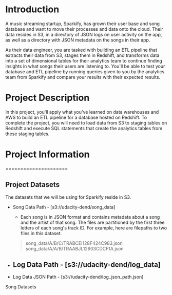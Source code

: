 # Introduction
A music streaming startup, Sparkify, has grown their user base and song database and want to move their processes and data onto the cloud. Their data resides in S3, in a directory of JSON logs on user activity on the app, as well as a directory with JSON metadata on the songs in their app.

As their data engineer, you are tasked with building an ETL pipeline that extracts their data from S3, stages them in Redshift, and transforms data into a set of dimensional tables for their analytics team to continue finding insights in what songs their users are listening to. You'll be able to test your database and ETL pipeline by running queries given to you by the analytics team from Sparkify and compare your results with their expected results.

# Project Description
In this project, you'll apply what you've learned on data warehouses and AWS to build an ETL pipeline for a database hosted on Redshift. To complete the project, you will need to load data from S3 to staging tables on Redshift and execute SQL statements that create the analytics tables from these staging tables.

# Project Information
=====================

## Project Datasets
The datasets that we will be using for Sparkify reside in S3.

  - Song Data Path - [s3://udacity-dend/song_data]
    - Each song is in JSON format and contains metadata about a song and the artist of that song. The files are partitioned by the first three letters of each song's track ID. For example, here are filepaths to two files in this dataset.

    > song_data/A/B/C/TRABCEI128F424C983.json
    > song_data/A/A/B/TRAABJL12903CDCF1A.json

  - Log Data Path - [s3://udacity-dend/log_data]
    -

  - Log Data JSON Path - [s3://udacity-dend/log_json_path.json]

Song Datasets
